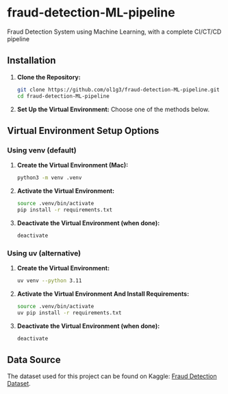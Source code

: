# fraud-detection-ML-pipeline
Fraud Detection System using Machine Learning, with a complete CI/CT/CD pipeline

## Installation

1. **Clone the Repository:**
    ```bash
    git clone https://github.com/ol1g3/fraud-detection-ML-pipeline.git
    cd fraud-detection-ML-pipeline
    ```
2. **Set Up the Virtual Environment:** Choose one of the methods below.

## Virtual Environment Setup Options

### Using venv (default)

1. **Create the Virtual Environment (Mac):**
    ```bash
    python3 -m venv .venv
    ```
2. **Activate the Virtual Environment:**
    ```bash
    source .venv/bin/activate
    pip install -r requirements.txt
    ```
3. **Deactivate the Virtual Environment (when done):**
    ```bash
    deactivate
    ```

### Using uv (alternative)

1. **Create the Virtual Environment:**
    ```bash
    uv venv --python 3.11
    ```
2. **Activate the Virtual Environment And Install Requirements:**
    ```bash
    source .venv/bin/activate
    uv pip install -r requirements.txt
    ```
3. **Deactivate the Virtual Environment (when done):**
    ```bash
    deactivate
    ```

## Data Source

The dataset used for this project can be found on Kaggle: [Fraud Detection Dataset](https://www.kaggle.com/datasets/kartik2112/fraud-detection).
